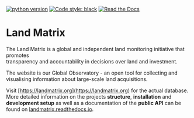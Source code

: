 [comment]: <> ([![pipeline-status]&#40;https://git.sinntern.de/landmatrix/landmatrix/badges/main/pipeline.svg&#41;]&#40;https://git.sinntern.de/landmatrix/landmatrix/commits/main&#41;)
[comment]: <> ([![coverage-report]&#40;https://git.sinntern.de/landmatrix/landmatrix/badges/main/coverage.svg&#41;]&#40;https://git.sinntern.de/landmatrix/landmatrix/commits/main&#41;)

[![python version](https://img.shields.io/badge/python-3.6+-blue.svg)](https://www.python.org/downloads/release/python-360/)
[![Code style: black](https://img.shields.io/badge/code%20style-black-000000.svg)](https://github.com/psf/black)
[![Read the Docs](https://img.shields.io/readthedocs/landmatrix)](http://landmatrix.rtfd.io/)

# Land Matrix

The Land Matrix is a global and independent land monitoring initiative that promotes\
transparency and accountability in decisions over land and investment.

The website is our Global Observatory - an open tool for collecting and visualising
information about large-scale land acquisitions.

Visit [https://landmatrix.org](https://landmatrix.org) for the actual database.<br>
More detailed information on the projects __structure__, __installation__ and
__development setup__ as well as a documentation of the __public API__ can be
found on [landmatrix.readthedocs.io](https://landmatrix.rtfd.io/en/latest/).

